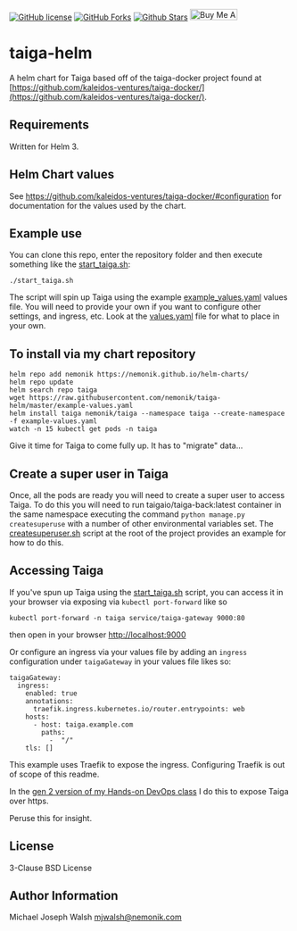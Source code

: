 [![GitHub license](https://img.shields.io/github/license/nemonik/taiga-helm)](./LICENSE)
[![GitHub Forks](https://img.shields.io/github/forks/nemonik/taiga-helm?style=social)](https://github.com/nemonik/ameersbn-gitlab-helm/network/members)
[![Github Stars](https://img.shields.io/github/stars/nemonik/taiga-helm?style=social)](https://github.com/nemonik/ameersbn-gitlab-helm/stargazers)
<a href="https://www.buymeacoffee.com/nemonik" target="_blank"><img src="https://cdn.buymeacoffee.com/buttons/default-orange.png" alt="Buy Me A Coffee" height="20" width="85"></a>

# taiga-helm

A helm chart for Taiga based off of the taiga-docker project found at [https://github.com/kaleidos-ventures/taiga-docker/](https://github.com/kaleidos-ventures/taiga-docker/).

## Requirements

Written for Helm 3.

## Helm Chart values

See <https://github.com/kaleidos-ventures/taiga-docker/#configuration> for documentation for the values used by the chart.

## Example use

You can clone this repo, enter the repository folder and then execute something like the [start_taiga.sh](start_taiga.sh):

```
./start_taiga.sh
```

The script will spin up Taiga using the example [example_values.yaml](example_values.yaml) values file. You will need
to provide your own if you want to configure other settings, and ingress, etc. Look at the [values.yaml](values.yaml)
file for what to place in your own.

## To install via my chart repository

```
helm repo add nemonik https://nemonik.github.io/helm-charts/
helm repo update
helm search repo taiga
wget https://raw.githubusercontent.com/nemonik/taiga-helm/master/example-values.yaml
helm install taiga nemonik/taiga --namespace taiga --create-namespace -f example-values.yaml
watch -n 15 kubectl get pods -n taiga
```

Give it time for Taiga to come fully up. It has to "migrate" data...

## Create a super user in Taiga

Once, all the pods are ready you will need to create a super user to access Taiga. To do this you
will need to run taigaio/taiga-back:latest container in the same namespace executing the command
`python manage.py createsuperuse` with a number of other environmental variables set. The
[createsuperuser.sh](createsuperuser.sh) script at the root of the project provides an example
for how to do this.

## Accessing Taiga

If you've spun up Taiga using the [start_taiga.sh](start_taiga.sh) script, you can access it in your
browser via exposing via `kubectl port-forward` like so

```
kubectl port-forward -n taiga service/taiga-gateway 9000:80
```

then open in your browser [http://localhost:9000](http://localhost:9000)

Or configure an ingress via your values file by adding an `ingress` configuration under
`taigaGateway` in your values file likes so:

```
taigaGateway:
  ingress:
    enabled: true
    annotations:
      traefik.ingress.kubernetes.io/router.entrypoints: web
    hosts:
      - host: taiga.example.com
        paths:
          -  "/"
    tls: []
```

This example uses Traefik to expose the ingress. Configuring Traefik is out of scope of this
readme.

In the [gen 2 version of my Hands-on DevOps class](https://github.com/nemonik/hands-on-DevOps-gen2/tree/master/taiga) I do this to expose Taiga over https.

Peruse this for insight.

## License

3-Clause BSD License

## Author Information

Michael Joseph Walsh <mjwalsh@nemonik.com>
